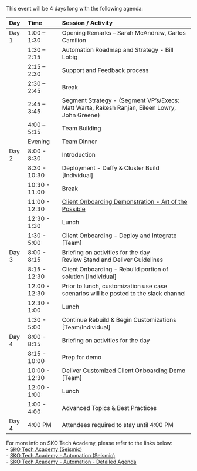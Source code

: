 
This event will be 4 days long with the following agenda:

|Day   | Time          | Session / Activity                                           |
| :--- | :------------ | :----------------------------------------------------------- |
|Day 1 | 1:00 – 1:30   | Opening Remarks – Sarah McAndrew, Carlos Camilion            |
|      | 1:30 – 2:15   | Automation Roadmap and Strategy - Bill Lobig                 |
|      | 2:15 – 2:30   | Support and Feedback process                                 |
|      | 2:30 – 2:45   | Break                                                        |
|      | 2:45 – 3:45   | Segment Strategy - (Segment VP’s/Execs: Matt Warta, Rakesh Ranjan, Eileen Lowry, John Greene) |
|      | 4:00 –5:15    | Team Building                                                |
|      | Evening       | Team Dinner                                                  |
|Day 2 | 8:00 - 8:30   | Introduction                                                 |
|      | 8:30 - 10:30  | Deployment - Daffy & Cluster Build [Individual]              |
|      | 10:30 - 11:00 | Break                                                        |
|      | 11:00 - 12:30 | [Client Onboarding Demonstration - Art of the Possible](/client-onboarding/co-overview) |
|      | 12:30 - 1:30  | Lunch                                                        |
|      | 1:30 - 5:00   | Client Onboarding - Deploy and Integrate [Team]              |
|Day 3 | 8:00 - 8:15   | Briefing on activities for the day <br> Review Stand and Deliver Guidelines |
|      | 8:15 - 12:30  | Client Onboarding - Rebuild portion of solution [Individual] |
|      | 12:00 - 12:30 | Prior to lunch, customization use case scenarios will be posted to the slack channel |
|      | 12:30 - 1:00  | Lunch                                                        |
|      | 1:30 - 5:00   | Continue Rebuild & Begin Customizations [Team/Individual]    |
|Day 4 | 8:00 - 8:15   | Briefing on activities for the day                           |
|      | 8:15 - 10:00  | Prep for demo                                                |
|      | 10:00 - 12:30 | Deliver Customized Client Onboarding Demo [Team]             |
|      | 12:00 - 1:00  | Lunch                                                        |
|      | 1:00 - 4:00   | Advanced Topics & Best Practices                             |
|Day 4 | 4:00 PM       | Attendees required to stay until 4:00 PM                     |

For more info on SKO Tech Academy, please refer to the links below:  
    - <a href="https://ibm.seismic.com/Link/Content/DCgPMD3JGBVfW8FFRXTg3XfbWJmd" target="_blank">SKO Tech Academy (Seismic)</a>  
    - <a href="https://ibm.seismic.com/Link/Content/DCJ2TTmqH6bDfG7PFTB33BGV7J63" target="_blank">SKO Tech Academy - Automation (Seismic)</a>  
    - <a href="https://ibm.box.com/s/howwsn976p66t7eac31nvf05z8ocbrsd" target="_blank">SKO Tech Academy - Automation - Detailed Agenda</a>  
